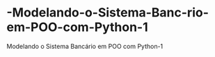 # -Modelando-o-Sistema-Banc-rio-em-POO-com-Python-1
 Modelando o Sistema Bancário em POO com Python-1
